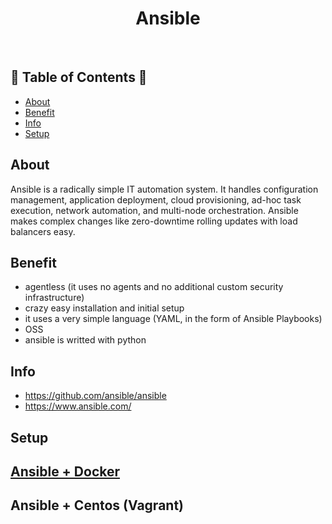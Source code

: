 <h1 align="center">Ansible </h1> <br>
<h2>🐍 Table of Contents 🐍</h2>

- [About](#about)
- [Benefit](#benefit)
- [Info](#info)
- [Setup](#setup)

## About
Ansible is a radically simple IT automation system. It handles configuration management, application deployment, cloud provisioning, ad-hoc task execution, network automation, and multi-node orchestration. Ansible makes complex changes like zero-downtime rolling updates with load balancers easy.

## Benefit
- agentless (it uses no agents and no additional custom security infrastructure)
- crazy easy installation and initial setup
- it uses a very simple language (YAML, in the form of Ansible Playbooks) 
- OSS
- ansible is writted with python

## Info
- https://github.com/ansible/ansible
- https://www.ansible.com/


## Setup

## [Ansible + Docker](https://github.com/yuyatinnefeld/ansible/tree/master/docker-ansible)

## Ansible + Centos (Vagrant)


